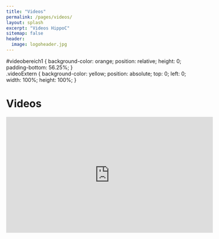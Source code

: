```yaml
---
title: "Videos"
permalink: /pages/videos/
layout: splash
excerpt: "Videos HippoC"
sitemap: false
header:
  image: logoheader.jpg
---
```

#videobereich1 {
    background-color: orange;
    position: relative;
    height: 0;
    padding-bottom: 56.25%;
}	
.videoExtern {
    background-color: yellow;
    position: absolute;
    top: 0;
    left: 0;
    width: 100%;
    height: 100%;
}


<h1>Videos</h1>

<div id="videobereich1">
<iframe width="560" height="315" src="https://www.youtube.com/embed/PrH_exw1WXw" frameborder="0" allowfullscreen></iframe>
</div>
